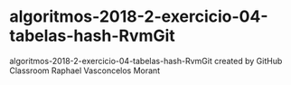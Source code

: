 # algoritmos-2018-2-exercicio-04-tabelas-hash-RvmGit
algoritmos-2018-2-exercicio-04-tabelas-hash-RvmGit created by GitHub Classroom
Raphael Vasconcelos Morant
